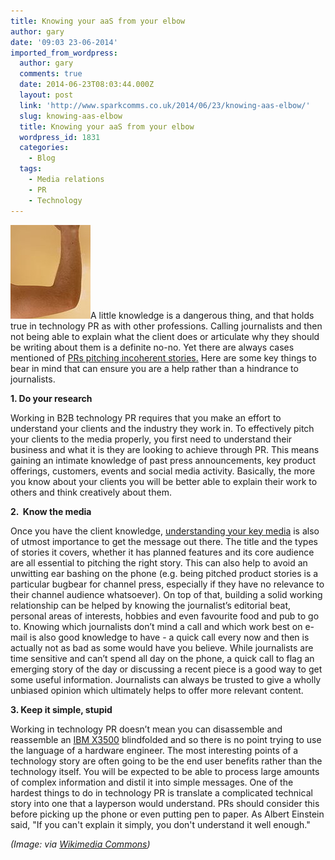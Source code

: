 ```yaml
---
title: Knowing your aaS from your elbow
author: gary
date: '09:03 23-06-2014'
imported_from_wordpress:
  author: gary
  comments: true
  date: 2014-06-23T08:03:44.000Z
  layout: post
  link: 'http://www.sparkcomms.co.uk/2014/06/23/knowing-aas-elbow/'
  slug: knowing-aas-elbow
  title: Knowing your aaS from your elbow
  wordpress_id: 1831
  categories:
    - Blog
  tags:
    - Media relations
    - PR
    - Technology
---
```


![Elbow_(body)](Elbow_body-128x150.jpg)A little knowledge is a dangerous thing, and that holds true in technology PR as with other professions. Calling journalists and then not being able to explain what the client does or articulate why they should be writing about them is a definite no-no. Yet there are always cases mentioned of [PRs pitching incoherent stories.](https://twitter.com/badpitch) Here are some key things to bear in mind that can ensure you are a help rather than a hindrance to journalists.

**1. Do your research**

Working in B2B technology PR requires that you make an effort to understand your clients and the industry they work in. To effectively pitch your clients to the media properly, you first need to understand their business and what it is they are looking to achieve through PR. This means gaining an intimate knowledge of past press announcements, key product offerings, customers, events and social media activity. Basically, the more you know about your clients you will be better able to explain their work to others and think creatively about them.

**2.  Know the media**

Once you have the client knowledge, [understanding your key media](http://www.forbes.com/sites/cherylsnappconner/2013/10/13/how-to-pitch-the-press-the-8-no-fail-strategies/) is also of utmost importance to get the message out there. The title and the types of stories it covers, whether it has planned features and its core audience are all essential to pitching the right story. This can also help to avoid an unwitting ear bashing on the phone (e.g. being pitched product stories is a particular bugbear for channel press, especially if they have no relevance to their channel audience whatsoever). On top of that, building a solid working relationship can be helped by knowing the journalist’s editorial beat, personal areas of interests, hobbies and even favourite food and pub to go to. Knowing which journalists don’t mind a call and which work best on e-mail is also good knowledge to have - a quick call every now and then is actually not as bad as some would have you believe. While journalists are time sensitive and can’t spend all day on the phone, a quick call to flag an emerging story of the day or discussing a recent piece is a good way to get some useful information. Journalists can always be trusted to give a wholly unbiased opinion which ultimately helps to offer more relevant content.

**3. Keep it simple, stupid**

Working in technology PR doesn’t mean you can disassemble and reassemble an [IBM X3500](http://www-03.ibm.com/systems/uk/x/hardware/tower/x3500m4/) blindfolded and so there is no point trying to use the language of a hardware engineer. The most interesting points of a technology story are often going to be the end user benefits rather than the technology itself. You will be expected to be able to process large amounts of complex information and distil it into simple messages. One of the hardest things to do in technology PR is translate a complicated technical story into one that a layperson would understand. PRs should consider this before picking up the phone or even putting pen to paper. As Albert Einstein said, "If you can't explain it simply, you don't understand it well enough."

_(Image: via [Wikimedia Commons](http://commons.wikimedia.org/wiki/File%3AElbow_(body).jpg))_

